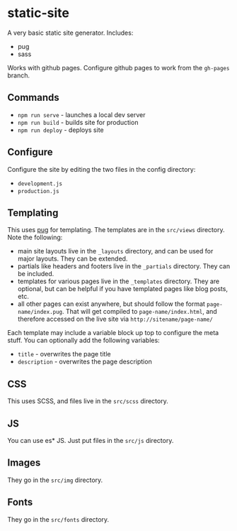 # static-site

A very basic static site generator. Includes:

* pug
* sass

Works with github pages. Configure github pages to work from the `gh-pages` branch.

## Commands

* `npm run serve` - launches a local dev server
* `npm run build` - builds site for production
* `npm run deploy` - deploys site

## Configure

Configure the site by editing the two files in the config directory:

* `development.js`
* `production.js`

## Templating

This uses [pug](https://pugjs.org/api/getting-started.html) for templating. The templates are in the `src/views` directory. Note the following:

* main site layouts live in the `_layouts` directory, and can be used for major layouts. They can be extended.
* partials like headers and footers live in the `_partials` directory. They can be included.
* templates for various pages live in the `_templates` directory. They are optional, but can be helpful if you have templated pages like blog posts, etc.
* all other pages can exist anywhere, but should follow the format `page-name/index.pug`. That will get compiled to `page-name/index.html`, and therefore accessed on the live site via `http://sitename/page-name/`

Each template may include a variable block up top to configure the meta stuff. You can optionally add the following variables:

* `title` - overwrites the page title
* `description` - overwrites the page description

## CSS

This uses SCSS, and files live in the `src/scss` directory.

## JS

You can use es* JS. Just put files in the `src/js` directory.

## Images

They go in the `src/img` directory.

## Fonts

They go in the `src/fonts` directory.
